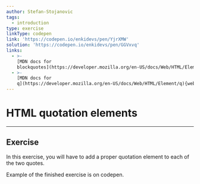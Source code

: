 ```yaml
---
author: Stefan-Stojanovic
tags:
  - introduction
type: exercise
linkType: codepen
link: 'https://codepen.io/enkidevs/pen/YjrXMW'
solution: 'https://codepen.io/enkidevs/pen/GGVxvq'
links:
  - >-
    [MDN docs for
    blockquotes](https://developer.mozilla.org/en-US/docs/Web/HTML/Element/blockquote){website}
  - >-
    [MDN docs for
    q](https://developer.mozilla.org/en-US/docs/Web/HTML/Element/q){website}
---
```


# HTML quotation elements


---

## Exercise

In this exercise, you will have to add a proper quotation element to each of the two quotes.

Example of the finished exercise is on codepen.
 
